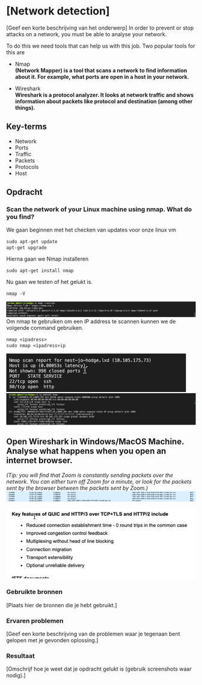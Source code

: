 # [Network detection]
[Geef een korte beschrijving van het onderwerp]
In order to prevent or stop attacks on a network, you must be able to analyse your network.

To do this we need tools that can help us with this job.
Two popular tools for this are
- Nmap  
**(Network Mapper) is a tool that scans a network to find information about it. For example, what ports are open in a host in your network.**

- Wireshark  
**Wireshark is a protocol analyzer. It looks at network traffic and shows information about packets like protocol and destination (among other things).**

## Key-terms
- Network
- Ports
- Traffic
- Packets
- Protocols
- Host

## Opdracht
### Scan the network of your Linux machine using nmap. What do you find?
We gaan beginnen met het checken van updates voor onze linux vm
~~~
sudo apt-get update
apt-get upgrade
~~~
Hierna gaan we Nmap installeren
~~~
sudo apt-get install nmap
~~~
Nu gaan we testen of het gelukt is.
~~~
nmap -V
~~~
![Vcheck](../00_includes/SEC-01/Nmap_Version_check.png)
Om nmap te gebruiken om een IP address te scannen kunnen we de volgende command gebruiken.
~~~
nmap <ipadress>
sudo nmap <ipadress>ip
~~~
![Scan](../00_includes/SEC-01/Scanreport.png)
![ShowIP](../00_includes/SEC-01/Ipaddressshow.png)
## Open Wireshark in Windows/MacOS Machine. Analyse what happens when you open an internet browser.
*(Tip: you will find that Zoom is constantly sending packets over the network. You can either turn off Zoom for a minute, or look for the packets sent by the browser between the packets sent by Zoom.)*
![Google.com lookup](../00_includes/SEC-01/Openwebbrowsergoogle.png)

![QUIC protocol](../00_includes/SEC-01/QUIC_protocol.png)
### Gebruikte bronnen
[Plaats hier de bronnen die je hebt gebruikt.]

### Ervaren problemen
[Geef een korte beschrijving van de problemen waar je tegenaan bent gelopen met je gevonden oplossing.]

### Resultaat
[Omschrijf hoe je weet dat je opdracht gelukt is (gebruik screenshots waar nodig).]
